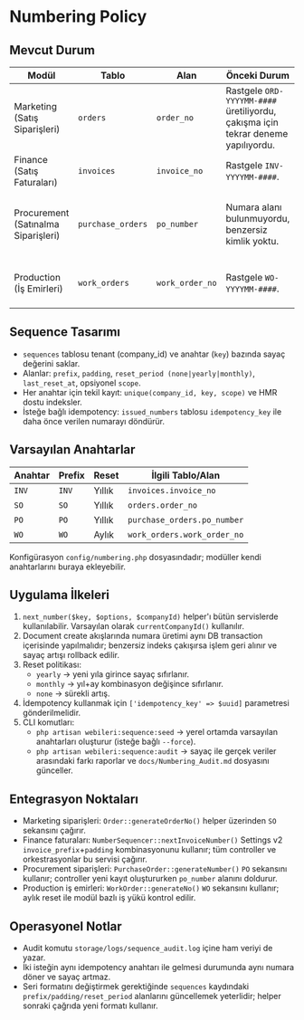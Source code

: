 # Numbering Policy

## Mevcut Durum

| Modül | Tablo | Alan | Önceki Durum | Yeni Durum |
| --- | --- | --- | --- | --- |
| Marketing (Satış Siparişleri) | `orders` | `order_no` | Rastgele `ORD-YYYYMM-####` üretiliyordu, çakışma için tekrar deneme yapılıyordu. | `next_number('SO')` ile tenant bazlı sıra, yıllık reset ve otomatik benzersiz indeks. |
| Finance (Satış Faturaları) | `invoices` | `invoice_no` | Rastgele `INV-YYYYMM-####`. | `next_number('INV')` yıllık reset, idempotent üretim. |
| Procurement (Satınalma Siparişleri) | `purchase_orders` | `po_number` | Numara alanı bulunmuyordu, benzersiz kimlik yoktu. | Yeni `po_number` kolonu, `next_number('PO')` ile üretim ve `company_id+po_number` benzersizliği. |
| Production (İş Emirleri) | `work_orders` | `work_order_no` | Rastgele `WO-YYYYMM-####`. | `next_number('WO')` ile aylık reset, dinamik importlarda modül chunk'ı kullanımı. |

## Sequence Tasarımı

* `sequences` tablosu tenant (company_id) ve anahtar (`key`) bazında sayaç değerini saklar.
* Alanlar: `prefix`, `padding`, `reset_period (none|yearly|monthly)`, `last_reset_at`, opsiyonel `scope`.
* Her anahtar için tekil kayıt: `unique(company_id, key, scope)` ve HMR dostu indeksler.
* İsteğe bağlı idempotency: `issued_numbers` tablosu `idempotency_key` ile daha önce verilen numarayı döndürür.

## Varsayılan Anahtarlar

| Anahtar | Prefix | Reset | İlgili Tablo/Alan |
| --- | --- | --- | --- |
| `INV` | `INV` | Yıllık | `invoices.invoice_no` |
| `SO` | `SO` | Yıllık | `orders.order_no` |
| `PO` | `PO` | Yıllık | `purchase_orders.po_number` |
| `WO` | `WO` | Aylık | `work_orders.work_order_no` |

Konfigürasyon `config/numbering.php` dosyasındadır; modüller kendi anahtarlarını buraya ekleyebilir.

## Uygulama İlkeleri

1. `next_number($key, $options, $companyId)` helper'ı bütün servislerde kullanılabilir. Varsayılan olarak `currentCompanyId()` kullanılır.
2. Document create akışlarında numara üretimi aynı DB transaction içerisinde yapılmalıdır; benzersiz indeks çakışırsa işlem geri alınır ve sayaç artışı rollback edilir.
3. Reset politikası:
   * `yearly` → yeni yıla girince sayaç sıfırlanır.
   * `monthly` → yıl+ay kombinasyon değişince sıfırlanır.
   * `none` → sürekli artış.
4. İdempotency kullanmak için `['idempotency_key' => $uuid]` parametresi gönderilmelidir.
5. CLI komutları:
   * `php artisan webileri:sequence:seed` → yerel ortamda varsayılan anahtarları oluşturur (isteğe bağlı `--force`).
   * `php artisan webileri:sequence:audit` → sayaç ile gerçek veriler arasındaki farkı raporlar ve `docs/Numbering_Audit.md` dosyasını günceller.

## Entegrasyon Noktaları

* Marketing siparişleri: `Order::generateOrderNo()` helper üzerinden `SO` sekansını çağırır.
* Finance faturaları: `NumberSequencer::nextInvoiceNumber()` Settings v2 `invoice_prefix`+`padding` kombinasyonunu kullanır; tüm controller ve orkestrasyonlar bu servisi çağırır.
* Procurement siparişleri: `PurchaseOrder::generateNumber()` `PO` sekansını kullanır; controller yeni kayıt oluştururken `po_number` alanını doldurur.
* Production iş emirleri: `WorkOrder::generateNo()` `WO` sekansını kullanır; aylık reset ile modül bazlı iş yükü kontrol edilir.

## Operasyonel Notlar

* Audit komutu `storage/logs/sequence_audit.log` içine ham veriyi de yazar.
* İki isteğin aynı idempotency anahtarı ile gelmesi durumunda aynı numara döner ve sayaç artmaz.
* Seri formatını değiştirmek gerektiğinde `sequences` kaydındaki `prefix/padding/reset_period` alanlarını güncellemek yeterlidir; helper sonraki çağrıda yeni formatı kullanır.

